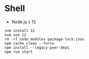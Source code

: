 # Shell

- Node.js v 12

```
nvm install 12
nvm use 12
rm -rf node_modules package-lock.json
npm cache clean --force
npm install --legacy-peer-deps
npm run start
```
